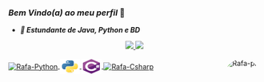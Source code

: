 ### *Bem Vindo(a) ao meu perfil* 👋

- ***🔭 Estundante de Java, Python e BD***

<div align="center">
  <a href="https://github.com/ArielMcR">
  <img height="180em" src="https://github-readme-stats.vercel.app/api?username=ArielMcR&show_icons=true&theme=cobalt&include_all_commits=true&count_private=true"/>
  <img height="180em" src="https://github-readme-stats.vercel.app/api/top-langs/?username=ArielMcR&layout=compact&langs_count=7&theme=cobalt"/>
</div>
<div style="display: inline_block"><br>
  <img align="center" alt="Rafa-Python" height="30" width="40" src="https://img.shields.io/badge/Java-ED8B00?style=for-the-badge&logo=java&logoColor=white">
  <img align="center" alt="Rafa-Python" height="30" width="40" src="https://raw.githubusercontent.com/devicons/devicon/master/icons/python/python-original.svg">
  <img align="center" alt="Rafa-Csharp" height="30" width="40" src="https://raw.githubusercontent.com/devicons/devicon/master/icons/csharp/csharp-original.svg">
  <img align="center" alt="Rafa-Csharp" height="30" width="40" src="https://img.shields.io/badge/C%2B%2B-00599C?style=for-the-badge&logo=c%2B%2B&logoColor=white">
 <img align="right" alt="Rafa-pic" height="150" style="border-radius:50px;" src="https://tenor.com/view/jujutsu-kaisen-jujutsu-kaisen-dance-dance-gif-18755157">
</div>



